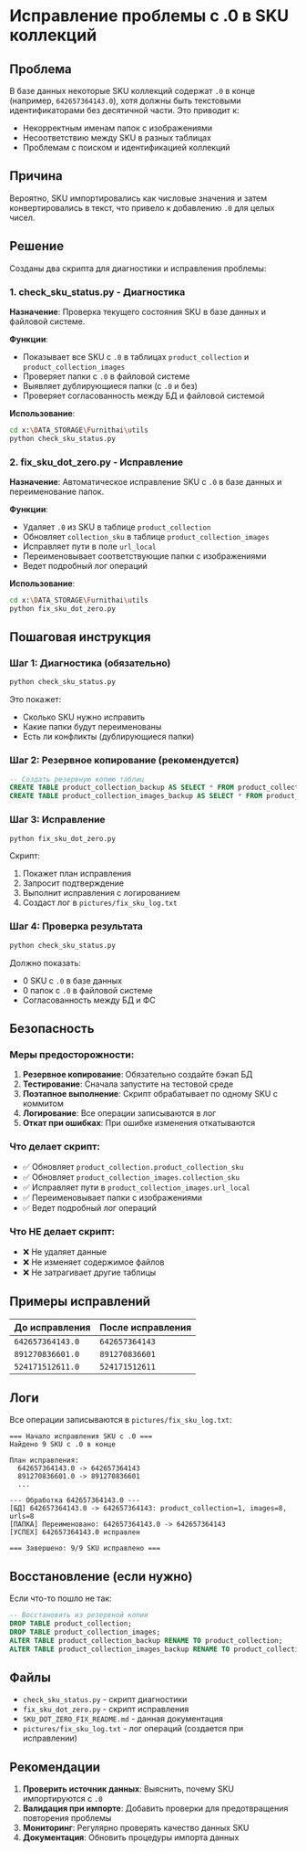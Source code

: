 # Исправление проблемы с .0 в SKU коллекций

## Проблема

В базе данных некоторые SKU коллекций содержат `.0` в конце (например, `642657364143.0`), хотя должны быть текстовыми идентификаторами без десятичной части. Это приводит к:

- Некорректным именам папок с изображениями
- Несоответствию между SKU в разных таблицах
- Проблемам с поиском и идентификацией коллекций

## Причина

Вероятно, SKU импортировались как числовые значения и затем конвертировались в текст, что привело к добавлению `.0` для целых чисел.

## Решение

Созданы два скрипта для диагностики и исправления проблемы:

### 1. check_sku_status.py - Диагностика

**Назначение**: Проверка текущего состояния SKU в базе данных и файловой системе.

**Функции**:
- Показывает все SKU с `.0` в таблицах `product_collection` и `product_collection_images`
- Проверяет папки с `.0` в файловой системе
- Выявляет дублирующиеся папки (с `.0` и без)
- Проверяет согласованность между БД и файловой системой

**Использование**:
```bash
cd x:\DATA_STORAGE\Furnithai\utils
python check_sku_status.py
```

### 2. fix_sku_dot_zero.py - Исправление

**Назначение**: Автоматическое исправление SKU с `.0` в базе данных и переименование папок.

**Функции**:
- Удаляет `.0` из SKU в таблице `product_collection`
- Обновляет `collection_sku` в таблице `product_collection_images`
- Исправляет пути в поле `url_local`
- Переименовывает соответствующие папки с изображениями
- Ведет подробный лог операций

**Использование**:
```bash
cd x:\DATA_STORAGE\Furnithai\utils
python fix_sku_dot_zero.py
```

## Пошаговая инструкция

### Шаг 1: Диагностика (обязательно)

```bash
python check_sku_status.py
```

Это покажет:
- Сколько SKU нужно исправить
- Какие папки будут переименованы
- Есть ли конфликты (дублирующиеся папки)

### Шаг 2: Резервное копирование (рекомендуется)

```sql
-- Создать резервную копию таблиц
CREATE TABLE product_collection_backup AS SELECT * FROM product_collection;
CREATE TABLE product_collection_images_backup AS SELECT * FROM product_collection_images;
```

### Шаг 3: Исправление

```bash
python fix_sku_dot_zero.py
```

Скрипт:
1. Покажет план исправления
2. Запросит подтверждение
3. Выполнит исправления с логированием
4. Создаст лог в `pictures/fix_sku_log.txt`

### Шаг 4: Проверка результата

```bash
python check_sku_status.py
```

Должно показать:
- 0 SKU с `.0` в базе данных
- 0 папок с `.0` в файловой системе
- Согласованность между БД и ФС

## Безопасность

### Меры предосторожности:
1. **Резервное копирование**: Обязательно создайте бэкап БД
2. **Тестирование**: Сначала запустите на тестовой среде
3. **Поэтапное выполнение**: Скрипт обрабатывает по одному SKU с коммитом
4. **Логирование**: Все операции записываются в лог
5. **Откат при ошибках**: При ошибке изменения откатываются

### Что делает скрипт:
- ✅ Обновляет `product_collection.product_collection_sku`
- ✅ Обновляет `product_collection_images.collection_sku`
- ✅ Исправляет пути в `product_collection_images.url_local`
- ✅ Переименовывает папки с изображениями
- ✅ Ведет подробный лог операций

### Что НЕ делает скрипт:
- ❌ Не удаляет данные
- ❌ Не изменяет содержимое файлов
- ❌ Не затрагивает другие таблицы

## Примеры исправлений

| До исправления | После исправления |
|----------------|-------------------|
| `642657364143.0` | `642657364143` |
| `891270836601.0` | `891270836601` |
| `524171512611.0` | `524171512611` |

## Логи

Все операции записываются в `pictures/fix_sku_log.txt`:

```
=== Начало исправления SKU с .0 ===
Найдено 9 SKU с .0 в конце

План исправления:
  642657364143.0 -> 642657364143
  891270836601.0 -> 891270836601
  ...

--- Обработка 642657364143.0 ---
[БД] 642657364143.0 -> 642657364143: product_collection=1, images=8, urls=8
[ПАПКА] Переименовано: 642657364143.0 -> 642657364143
[УСПЕХ] 642657364143.0 исправлен

=== Завершено: 9/9 SKU исправлено ===
```

## Восстановление (если нужно)

Если что-то пошло не так:

```sql
-- Восстановить из резервной копии
DROP TABLE product_collection;
DROP TABLE product_collection_images;
ALTER TABLE product_collection_backup RENAME TO product_collection;
ALTER TABLE product_collection_images_backup RENAME TO product_collection_images;
```

## Файлы

- `check_sku_status.py` - скрипт диагностики
- `fix_sku_dot_zero.py` - скрипт исправления
- `SKU_DOT_ZERO_FIX_README.md` - данная документация
- `pictures/fix_sku_log.txt` - лог операций (создается при исправлении)

## Рекомендации

1. **Проверить источник данных**: Выяснить, почему SKU импортируются с `.0`
2. **Валидация при импорте**: Добавить проверки для предотвращения повторения проблемы
3. **Мониторинг**: Регулярно проверять качество данных SKU
4. **Документация**: Обновить процедуры импорта данных